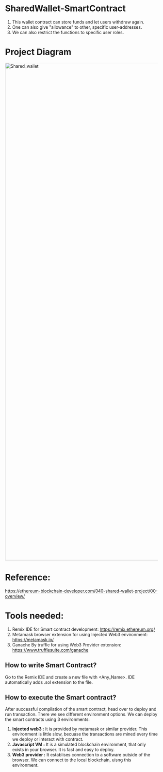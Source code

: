 # SharedWallet-SmartContract
1. This wallet contract can store funds and let users withdraw again.
2. One can also give "allowance" to other, specific user-addresses.
3. We can also restrict the functions to specific user roles.


# Project Diagram

<img width="1634" alt="Shared_wallet" src="https://user-images.githubusercontent.com/10496268/126773705-e53ca5dc-6c4d-45c3-ba0c-19647401c251.png">


# Reference:
https://ethereum-blockchain-developer.com/040-shared-wallet-project/00-overview/

# Tools needed:
1. Remix IDE for Smart contract development: https://remix.ethereum.org/
2. Metamask browser extension for using Injected Web3 environment: https://metamask.io/
3. Ganache By truffle for using Web3 Provider extension: https://www.trufflesuite.com/ganache

## How to write Smart Contract?
Go to the Remix IDE and create a new file with <Any_Name>. IDE automatically adds .sol extension to the file. 

## How to execute the Smart contract?
After successful compilation of the smart contract, head over to deploy and run transaction. There we see different environment options. 
We can deploy the smart contracts using 3 environments:

1. **Injected web3 :** It is provided by metamask or similar provider. This environment is little slow, becuase the transactions are mined every time we deploy or interact with contract.
2. **Javascript VM :** It is a simulated blockchain environment, that only exists in your browser. It is fast and easy to deploy.
3. **Web3 provider :** It establises connection to a software outside of the browser. We can connect to the local blockchain, uisng this environment.



